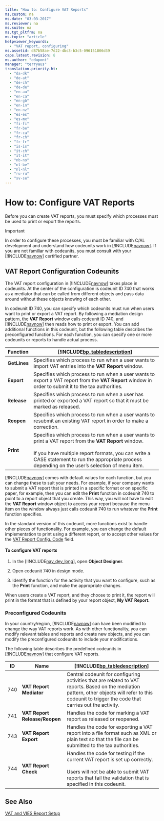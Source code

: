 ```yaml
---
title: "How to: Configure VAT Reports"
ms.custom: na
ms.date: "03-03-2017"
ms.reviewer: na
ms.suite: na
ms.tgt_pltfrm: na
ms.topic: "article"
helpviewer_keywords: 
  - "VAT report, configuring"
ms.assetid: d87b58ae-7d22-4bc3-b3c5-096151806d39
caps.latest.revision: 8
ms.author: "edupont"
manager: "terryaus"
translation.priority.ht: 
  - "da-dk"
  - "de-at"
  - "de-ch"
  - "de-de"
  - "en-au"
  - "en-ca"
  - "en-gb"
  - "en-in"
  - "en-nz"
  - "es-es"
  - "es-mx"
  - "fi-fi"
  - "fr-be"
  - "fr-ca"
  - "fr-ch"
  - "fr-fr"
  - "is-is"
  - "it-ch"
  - "it-it"
  - "nb-no"
  - "nl-be"
  - "nl-nl"
  - "ru-ru"
  - "sv-se"
---
```

# How to: Configure VAT Reports
Before you can create VAT reports, you must specify which processes must be used to print or export the reports.  
  
> [!IMPORTANT]  
>  In order to configure these processes, you must be familiar with C\/AL development and understand how codeunits work in [!INCLUDE[navnow](../ApplicationDesign/includes/navnow_md.md)]. If you are not familiar with codeunits, you must consult with your [!INCLUDE[navnow](../ApplicationDesign/includes/navnow_md.md)] certified partner.  
  
## VAT Report Configuration Codeunits  
 The VAT report configuration in [!INCLUDE[navnow](../ApplicationDesign/includes/navnow_md.md)] takes place in codeunits. At the center of the configuration is codeunit ID 740 that works as a mediator that can be called from different objects and pass data around without these objects knowing of each other.  
  
 In codeunit ID 740, you can specify which codeunits must run when users want to print or export a VAT report. By following a mediation design pattern, the **VAT Report** window calls codeunit ID 740, and [!INCLUDE[navnow](../ApplicationDesign/includes/navnow_md.md)] then reads how to print or export. You can add additional functions in this codeunit, but the following table describes the preconfigured functions. For each function, you can specify one or more codeunits or reports to handle actual process.  
  
|Function|[!INCLUDE[bp_tabledescription](../ApplicationDesign/includes/bp_tabledescription_md.md)]|  
|--------------|---------------------------------------|  
|**GetLines**|Specifies which process to run when a user wants to import VAT entries into the **VAT Report** window.|  
|**Export**|Specifies which process to run when a user wants to export a VAT report from the **VAT Report** window in order to submit it to the tax authorities.|  
|**Release**|Specifies which process to run when a user has printed or exported a VAT report so that it must be marked as released.|  
|**Reopen**|Specifies which process to run when a user wants to resubmit an existing VAT report in order to make a correction.|  
|**Print**|Specifies which process to run when a user wants to print a VAT report from the **VAT Report** window.<br /><br /> If you have multiple report formats, you can write a CASE statement to run the appropriate process depending on the user’s selection of menu item.|  
  
 [!INCLUDE[navnow](../ApplicationDesign/includes/navnow_md.md)] comes with default values for each function, but you can change these to suit your needs. For example, if your company wants to submit a VAT report that is printed in a specific format or on specific paper, for example, then you can edit the **Print** function in codeunit 740 to point to a report object that you create. This way, you will not have to edit the **VAT Report** window object to access your report because the menu item on the window always just calls codeunit 740 to run whatever the **Print** function specifies.  
  
 In the standard version of this codeunit, more functions exist to handle other pieces of functionality. For example, you can change the default implementation to print using a different report, or to accept other values for the [VAT Report Config. Code](assetId:///c0a1de7e-b69b-4b51-9a30-42c96d8cbfc6) field.  
  
#### To configure VAT reports  
  
1.  In the [!INCLUDE[nav_dev_long](../BusinessFunctionality/DataExchange/includes/nav_dev_long_md.md)], open **Object Designer**.  
  
2.  Open codeunit 740 in design mode.  
  
3.  Identify the function for the activity that you want to configure, such as the **Print** function, and make the appropriate changes.  
  
 When users create a VAT report, and they choose to print it, the report will print in the format that is defined by your report object, **My VAT Report**.  
  
### Preconfigured Codeunits  
 In your country\/region, [!INCLUDE[navnow](../ApplicationDesign/includes/navnow_md.md)] can have been modified to change the way VAT reports work. As with other functionality, you can modify relevant tables and reports and create new objects, and you can modify the preconfigured codeunits to include your modifications.  
  
 The following table describes the predefined codeunits in [!INCLUDE[navnow](../ApplicationDesign/includes/navnow_md.md)] that configure VAT reports.  
  
|ID|Name|[!INCLUDE[bp_tabledescription](../ApplicationDesign/includes/bp_tabledescription_md.md)]|  
|--------|----------|---------------------------------------|  
|740|**VAT Report Mediator**|Central codeunit for configuring activities that are related to VAT reports. Based on the mediation pattern, other objects will refer to this codeunit to trigger the code that carries out the activity.|  
|741|**VAT Report Release\/Reopen**|Handles the code for marking a VAT report as released or reopened.|  
|743|**VAT Report Export**|Handles the code for exporting a VAT report into a file format such as XML or plain text so that the file can be submitted to the tax authorities.|  
|744|**VAT Report Check**|Handles the code for testing if the current VAT report is set up correctly.<br /><br /> Users will not be able to submit VAT reports that fail the validation that is specified in this codeunit.|  
  
## See Also  
 [VAT and VIES Report Setup](../Finance/vat-and-vies-report-setup.md)